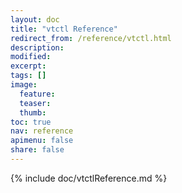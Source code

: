 ```yaml
---
layout: doc
title: "vtctl Reference"
redirect_from: /reference/vtctl.html
description:
modified:
excerpt:
tags: []
image:
  feature:
  teaser:
  thumb:
toc: true
nav: reference
apimenu: false
share: false
---
```


{% include doc/vtctlReference.md %}
